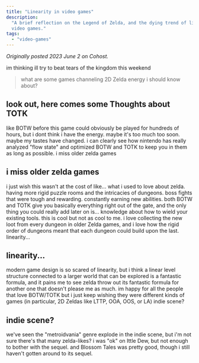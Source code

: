 ```yaml
---
title: "Linearity in video games"
description:
  "A brief reflection on the Legend of Zelda, and the dying trend of linear
  video games."
tags:
  - "video-games"
---
```


_Originally posted 2023 June 2 on Cohost._

im thinking ill try to beat tears of the kingdom this weekend

> what are some games channeling 2D Zelda energy i should know about?

## look out, here comes some Thoughts about TOTK

like BOTW before this game could obviously be played for hundreds of hours, but
i dont think i have the energy. maybe it's too much too soon. maybe my tastes
have changed. i can clearly see how nintendo has really analyzed "flow state"
and optimized BOTW and TOTK to keep you in them as long as possible. i miss
older zelda games

## i miss older zelda games

i just wish this wasn't at the cost of like... what i used to love about zelda.
having more rigid puzzle rooms and the intricacies of dungeons. boss fights that
were tough and rewarding. constantly earning new abilities. both BOTW and TOTK
give you basically everything right out of the gate, and the only thing you
could really add later on is... knowledge about how to wield your existing
tools. this is cool but not as cool to me. i love collecting the new loot from
every dungeon in older Zelda games, and i love how the rigid order of dungeons
meant that each dungeon could build upon the last. linearity...

## linearity...

modern game design is so scared of linearity, but i think a linear level
structure connected to a larger world that can be explored is a fantastic
formula, and it pains me to see zelda throw out its fantastic formula for
another one that doesn't please me as much. im happy for all the people that
love BOTW/TOTK but i just keep wishing they were different kinds of games (in
particular, 2D Zeldas like LTTP, OOA, OOS, or LA) indie scene?

## indie scene?

we've seen the "metroidvania" genre explode in the indie scene, but i'm not sure
there's that many zelda-likes? i was "ok" on Ittle Dew, but not enough to bother
with the sequel. and Blossom Tales was pretty good, though i still haven't
gotten around to its sequel.
